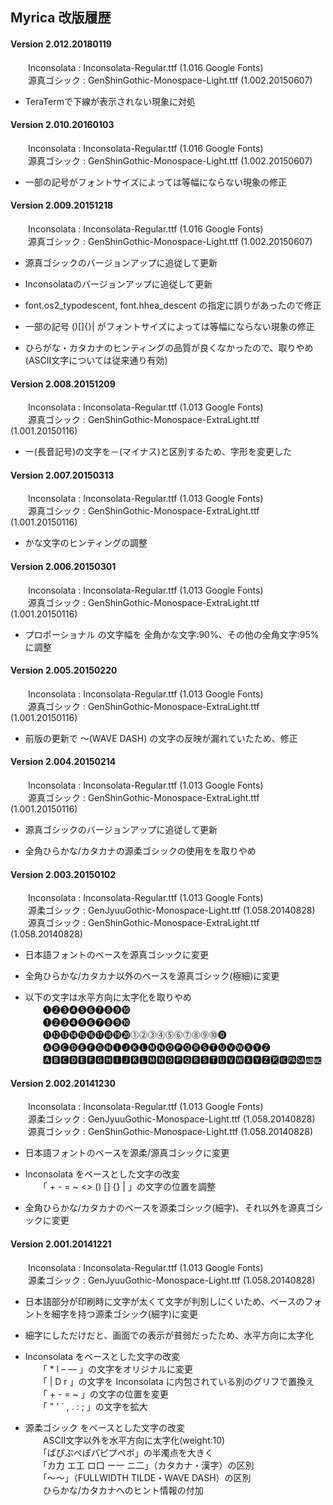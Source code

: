 ## Myrica 改版履歴  

#### Version 2.012.20180119  
　　Inconsolata : Inconsolata-Regular.ttf (1.016 Google Fonts)  
　　源真ゴシック : GenShinGothic-Monospace-Light.ttf (1.002.20150607)  

* TeraTermで下線が表示されない現象に対処  


#### Version 2.010.20160103  
　　Inconsolata : Inconsolata-Regular.ttf (1.016 Google Fonts)  
　　源真ゴシック : GenShinGothic-Monospace-Light.ttf (1.002.20150607)  

* 一部の記号がフォントサイズによっては等幅にならない現象の修正  


#### Version 2.009.20151218  
　　Inconsolata : Inconsolata-Regular.ttf (1.016 Google Fonts)  
　　源真ゴシック : GenShinGothic-Monospace-Light.ttf (1.002.20150607)  

* 源真ゴシックのバージョンアップに追従して更新  
* Inconsolataのバージョンアップに追従して更新  

* font.os2_typodescent, font.hhea_descent の指定に誤りがあったので修正  

* 一部の記号 ()[]{}| がフォントサイズによっては等幅にならない現象の修正  

* ひらがな・カタカナのヒンティングの品質が良くなかったので、取りやめ (ASCII文字については従来通り有効)  


#### Version 2.008.20151209  
　　Inconsolata : Inconsolata-Regular.ttf (1.013 Google Fonts)  
　　源真ゴシック : GenShinGothic-Monospace-ExtraLight.ttf (1.001.20150116)  

* ー(長音記号)の文字を－(マイナス)と区別するため、字形を変更した


#### Version 2.007.20150313  
　　Inconsolata : Inconsolata-Regular.ttf (1.013 Google Fonts)  
　　源真ゴシック : GenShinGothic-Monospace-ExtraLight.ttf (1.001.20150116)  

* かな文字のヒンティングの調整


#### Version 2.006.20150301  
　　Inconsolata : Inconsolata-Regular.ttf (1.013 Google Fonts)  
　　源真ゴシック : GenShinGothic-Monospace-ExtraLight.ttf (1.001.20150116)  

* プロポーショナル の文字幅を 全角かな文字:90%、その他の全角文字:95% に調整


#### Version 2.005.20150220  
　　Inconsolata : Inconsolata-Regular.ttf (1.013 Google Fonts)  
　　源真ゴシック : GenShinGothic-Monospace-ExtraLight.ttf (1.001.20150116)  

* 前版の更新で 〜(WAVE DASH) の文字の反映が漏れていたため、修正


#### Version 2.004.20150214  
　　Inconsolata : Inconsolata-Regular.ttf (1.013 Google Fonts)  
　　源真ゴシック : GenShinGothic-Monospace-ExtraLight.ttf (1.001.20150116)  

* 源真ゴシックのバージョンアップに追従して更新  

* 全角ひらかな/カタカナの源柔ゴシックの使用をを取りやめ  

#### Version 2.003.20150102  
　　Inconsolata : Inconsolata-Regular.ttf (1.013 Google Fonts)  
　　源柔ゴシック : GenJyuuGothic-Monospace-Light.ttf (1.058.20140828)  
　　源真ゴシック : GenShinGothic-Monospace-ExtraLight.ttf (1.058.20140828)  

* 日本語フォントのベースを源真ゴシックに変更  

* 全角ひらかな/カタカナ以外のベースを源真ゴシック(極細)に変更  

* 以下の文字は水平方向に太字化を取りやめ  
　　❶❷❸❹❺❻❼❽❾❿  
　　➊➋➌➍➎➏➐➑➒➓  
　　⓫⓬⓭⓮⓯⓰⓱⓲⓳⓴⓵⓶⓷⓸⓹⓺⓻⓼⓽⓾⓿  
　　🅐🅑🅒🅓🅔🅕🅖🅗🅘🅙🅚🅛🅜🅝🅞🅟🅠🅡🅢🅣🅤🅥🅦🅧🅨🅩  
　　🅰🅱🅲🅳🅴🅵🅶🅷🅸🅹🅺🅻🅼🅽🅾🅿🆀🆁🆂🆃🆄🆅🆆🆇🆈🆉🆊🆋🆌🆍🆎🆏  

#### Version 2.002.20141230  
　　Inconsolata : Inconsolata-Regular.ttf (1.013 Google Fonts)  
　　源柔ゴシック : GenJyuuGothic-Monospace-Light.ttf (1.058.20140828)  
　　源真ゴシック : GenShinGothic-Monospace-Light.ttf (1.058.20140828)  

* 日本語フォントのベースを源柔/源真ゴシックに変更  

* Inconsolata をベースとした文字の改変  
　　「 + - = ~ <> () [] {} | 」の文字の位置を調整    

* 全角ひらかな/カタカナのベースを源柔ゴシック(細字)、それ以外を源真ゴシックに変更  

#### Version 2.001.20141221  
　　Inconsolata : Inconsolata-Regular.ttf (1.013 Google Fonts)  
　　源柔ゴシック : GenJyuuGothic-Monospace-Light.ttf (1.058.20140828)  

* 日本語部分が印刷時に文字が太くて文字が判別しにくいため、ベースのフォントを細字を持つ源柔ゴシック(細字)に変更  
* 細字にしただけだと、画面での表示が貧弱だったため、水平方向に太字化  

* Inconsolata をベースとした文字の改変  
　　「 * l – — 」の文字をオリジナルに変更  
　　「 | D r 」の文字を Inconsolata に内包されている別のグリフで置換え   
　　「 + - = ~ 」の文字の位置を変更    
　　「 " ' ` , . : ; 」の文字を拡大   

* 源柔ゴシック をベースとした文字の改変  
　　ASCII文字以外を水平方向に太字化(weight:10)  
　　「ぱぴぷぺぽパピプペポ」の半濁点を大きく  
　　「カ力 エ工 ロ口 ー一 ニ二」（カタカナ・漢字）の区別  
　　「～〜」（FULLWIDTH TILDE・WAVE DASH）の区別  
　　ひらかな/カタカナへのヒント情報の付加
